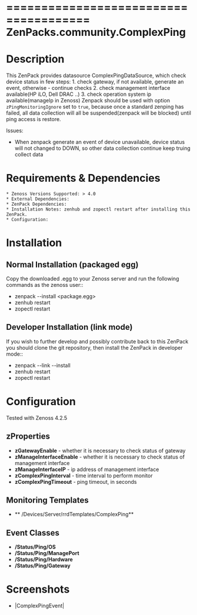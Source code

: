 ======================================
ZenPacks.community.ComplexPing
======================================


Description
===========

This ZenPack provides datasource ComplexPingDataSource, which check device status in few steps:
    1. check gateway, if not available, generate an event, otherwise - continue checks
    2. сheck management interface available(HP iLO, Dell DRAC ..)
    3. check operation system ip available(manageIp in Zenoss)
Zenpack should be used with option `zPingMonitoringIgnore` set to `true`, because once a standard zenping has failed,
all data collection will all be suspended(zenpack will be blocked) until ping access is restore.

Issues:
   - When zenpack generate an event of device unavailable, device status will not changed to DOWN,
   so other data collection continue keep truing collect data

Requirements & Dependencies
===========================

    * Zenoss Versions Supported: > 4.0
    * External Dependencies:
    * ZenPack Dependencies:
    * Installation Notes: zenhub and zopectl restart after installing this ZenPack.
    * Configuration:

Installation
============
Normal Installation (packaged egg)
----------------------------------
Copy the downloaded .egg to your Zenoss server and run the following commands as the zenoss
user::

   * zenpack --install <package.egg>
   * zenhub restart
   * zopectl restart

Developer Installation (link mode)
----------------------------------
If you wish to further develop and possibly contribute back to this
ZenPack you should clone the git repository, then install the ZenPack in
developer mode::

   * zenpack --link --install <package>
   * zenhub restart
   * zopectl restart

Configuration
=============

Tested with Zenoss 4.2.5

zProperties
-----------
- **zGatewayEnable** - whether it is necessary to check status of gateway
- **zManageInterfaceEnable** - whether it is necessary to check status of management interface
- **zManageInterfaceIP** - ip address of management interface
- **zComplexPingInterval** - time interval to perform monitor
- **zComplexPingTimeout** - ping timeout, in seconds

Monitoring Templates
-----------
- ** /Devices/Server/rrdTemplates/ComplexPing**

Event Classes
-----------
- **/Status/Ping/OS**
- **/Status/Ping/ManagePort**
- **/Status/Ping/Hardware**
- **/Status/Ping/Gateway**

Screenshots
===========
* |ComplexPingEvent|
